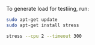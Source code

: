 
To generate load for testiing, run:

```sh
sudo apt-get update
sudo apt-get install stress

stress --cpu 2 --timeout 300
```

